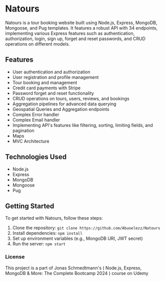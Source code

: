# Natours

Natours is a tour booking website built using Node.js, Express, MongoDB, Mongoose, and Pug templates. It features a robust API with 34 endpoints, implementing various Express features such as authentication, authorization, login, sign up, forget and reset passwords, and CRUD operations on different models.

## Features

- User authentication and authorization
- User registration and profile management
- Tour booking and management
- Credit card payments with Stripe
- Password forget and reset functionality
- CRUD operations on tours, users, reviews, and bookings
- Aggregation pipelines for advanced data querying
- Geospatial Queries and Aggregation endpoints
- Complex Error handler
- Complex Email handler
- Implementing API's features like filtering, sorting, limiting fields, and pagination
- Maps
- MVC Architecture

## Technologies Used

- Node.js
- Express
- MongoDB
- Mongoose
- Pug

## Getting Started

To get started with Natours, follow these steps:

1. Clone the repository: `git clone https://github.com/Abuoelezz/Natours`
2. Install dependencies: `npm install`
3. Set up environment variables (e.g., MongoDB URI, JWT secret)
4. Run the server: `npm start`

### License

This project is a part of Jonas Schmedtmann's ( Node.js, Express, MongoDB & More: The Complete Bootcamp 2024 ) course on Udemy
